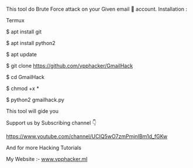 ﻿This tool do Brute Force attack on your Given email 📧 account.
Installation :

Termux 

$ apt install git 

$ apt install python2

$ apt update 

$ git clone https://github.com/vpphacker/GmailHack

$ cd GmailHack 

$ chmod +x *

$ python2 gmailhack.py

This tool will gide you 


Support us by Subscribing channel 👇

https://www.youtube.com/channel/UCIQ5wO7zmPmjnIBm1d_fGKw

And for more Hacking Tutorials

My Website :- www.vpphacker.ml
